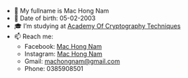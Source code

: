 - 🧑 My fullname is Mac Hong Nam
- 🎂 Date of birth: 05-02-2003
- 🎓 I’m studying at <a href="https://actvn.edu.vn/">Academy Of Cryptography Techniques</a>
- 📫 Reach me: 
  + Facebook: <a href="https://www.facebook.com/nam.machong">Mac Hong Nam</a>
  + Instagram: <a href="https://www.instagram.com/hongnam._________/">Mac Hong Nam</a>
  + Gmail: machongnam@gmail.com
  + Phone: 0385908501
